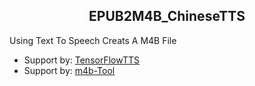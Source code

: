 <h2 align='center'>EPUB2M4B_ChineseTTS</h2>


Using Text To Speech Creats A M4B File

- Support by: [TensorFlowTTS](https://github.com/TensorSpeech/TensorFlowTTS)
- Support by: [m4b-Tool](https://github.com/sandreas/m4b-tool)

